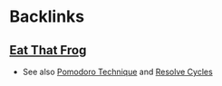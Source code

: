
# Backlinks
## [Eat That Frog](<Eat That Frog.md>)
- See also [Pomodoro Technique](<Pomodoro Technique.md>) and [Resolve Cycles](<Resolve Cycles.md>)

